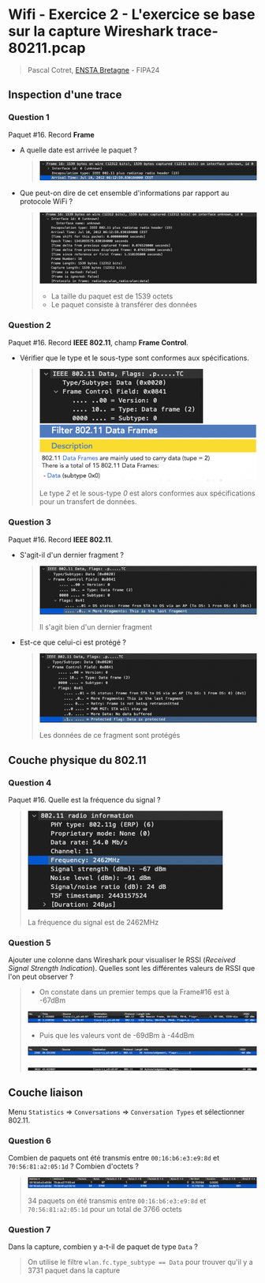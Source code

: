 # Wifi - Exercice 2 - L'exercice se base sur la capture Wireshark trace-80211.pcap

> Pascal Cotret, [ENSTA Bretagne](mailto:pascal.cotret@ensta-bretagne.fr) - FIPA24

## Inspection d'une trace

### Question 1

Paquet #16. Record **Frame**

- A quelle date est arrivée le paquet ?
  
  > ![](./img/1.png)

- Que peut-on dire de cet ensemble d'informations par rapport au protocole WiFi ?

  > ![](./img/1_bis.png)
  > - La taille du paquet est de 1539 octets
  > - Le paquet consiste à transférer des données 

### Question 2

Paquet #16. Record **IEEE 802.11**, champ **Frame Control**.

- Vérifier que le type et le sous-type sont conformes aux spécifications.
  
  > ![](./img/2.png)
  > ![](./img/2_bis.png)
  >
  > Le type *2* et le sous-type *0* est alors conformes aux spécifications pour un transfert de données. 

### Question 3

Paquet #16. Record **IEEE 802.11**.

- S'agit-il d'un dernier fragment ?
  > ![](./img/3.png)
  >
  > Il s'agit bien d'un dernier fragment

- Est-ce que celui-ci est protégé ?
  > ![](./img/3_bis.png)
  >
  > Les données de ce fragment sont protégés

## Couche physique du 802.11

### Question 4

Paquet #16. Quelle est la fréquence du signal ?
> ![](./img/4.png)
>
> La fréquence du signal est de 2462MHz

### Question 5

Ajouter une colonne dans Wireshark pour visualiser le RSSI (*Received Signal Strength Indication*). Quelles sont les différentes valeurs de RSSI que l'on peut observer ?
> - On constate dans un premier temps que la Frame#16 est à -67dBm
> 
> ![](./img/5.png)
>
> - Puis que les valeurs vont de -69dBm à -44dBm
>
> ![](./img/5_bis.png)
>
> ![](./img/5_bis_bis.png)

## Couche liaison

Menu `Statistics` => `Conversations` => `Conversation Types` et sélectionner 802.11.

### Question 6

Combien de paquets ont été transmis entre `00:16:b6:e3:e9:8d` et `70:56:81:a2:05:1d` ? Combien d'octets ?
> ![](./img/6.png)
>
> 34 paquets on été transmis entre `00:16:b6:e3:e9:8d` et `70:56:81:a2:05:1d` pour un total de 3766 octets

### Question 7

Dans la capture, combien y a-t-il de paquet de type `Data` ?
> On utilise le filtre `wlan.fc.type_subtype == Data` pour trouver qu'il y a 3731 paquet dans la capture

# 
